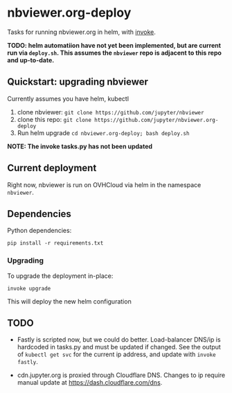 # nbviewer.org-deploy

Tasks for running nbviewer.org in helm, with [invoke](http://pyinvoke.org).

**TODO: helm automatiion have not yet been implemented,
but are current run via `deploy.sh`.
This assumes the `nbviewer` repo is adjacent to this repo
and up-to-date.**

## Quickstart: upgrading nbviewer

Currently assumes you have helm, kubectl

1. clone nbviewer: `git clone https://github.com/jupyter/nbviewer`
2. clone this repo: `git clone https://github.com/jupyter/nbviewer.org-deploy`
3. Run helm upgrade `cd nbviewer.org-deploy; bash deploy.sh`

**NOTE: The invoke tasks.py has not been updated**

## Current deployment

Right now, nbviewer is run on OVHCloud via helm in the namespace `nbviewer`.

## Dependencies

Python dependencies:

    pip install -r requirements.txt


### Upgrading

To upgrade the deployment in-place:

```
invoke upgrade
```

This will deploy the new helm configuration

## TODO

- Fastly is scripted now, but we could do better.
  Load-balancer DNS/ip is hardcoded in tasks.py and must be updated if changed.
  See the output of `kubectl get svc` for the current ip address,
  and update with `invoke fastly`.

- cdn.jupyter.org is proxied through Cloudflare DNS.
  Changes to ip require manual update at https://dash.cloudflare.com/dns.
